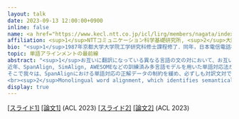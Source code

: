 ```yaml
---
layout: talk
date: 2023-09-13 12:00:00+0900
inline: false
name: <a href="https://www.kecl.ntt.co.jp/icl/lirg/members/nagata/index-j.html">永田昌明</a><sup>1</sup>, <a href="https://yukiar.github.io/index_jp.html">荒瀬由紀</a><sup>2</sup>
affiliation: <sup>1</sup>NTTコミュニケーション科学基礎研究所, <sup>2</sup>大阪大学
bio: "<sup>1</sup>1987年京都大学大学院工学研究科修士課程修了．同年，日本電信電話株式会社入社．現在，コミュニケーション科学研究所 上席特別研究員．工学博士．機械翻訳，自然言語処理の研究に従事．<br><sup>2</sup>She is an associate professor at the Graduate School of Information Science and Technology, Osaka University, Japan. After obtaining my PhD in Information Science from Osaka University (2010), She worked for Microsoft Research Asia, where she started NLP research that continues to captivate me to this day. My research interests focus on paraphrasing and NLP technology for language education and healthcare."
topic: 単語アラインメントの最前線
abstract: "<sup>1</sup>お互いに翻訳になっている異なる言語の文の対において、お互いに翻訳になっている語句の対を同定することを単語対応と呼ぶ。単語対応は、歴史的に機械翻訳の研究から始まったので、ふつう「単語対応」といえば「二言語単語対応」(bilingual word alignment)を指し、同じ言語の文対の単語対応は「単言語単語対応」(monolingual word alignment)と呼ぶ。
近年、SpanAlign, SimAlign, AWESOMEなどの訓練済み多言語モデルを用いた単語対応法が提案され、それ以前の統計的機械翻訳モデルに基づく単語対応の精度を大きく上回った。永田らが提案した言語横断スパン予測に基づく教師あり単語対応SpanAlignは、人手で作成した単語対応の正解データが約300文対あれば世界最高精度を達成する。しかし、正解データを用意することが難しい場合には、教師なし単語対応SimAlignや、対訳文データを教師信号とする半教師あり単語対応AWESOMEの方が使いやすい。
そこで我々は、SpanAlignにおける単語対応の正解データの制約を緩め、必ずしも対訳文対ではなく、部分的に注釈を持ち、誤りを含みうる単語対応データを教師信号とする弱教師あり単語対応事前訓練法WSPAlignを考案した。Wikipediaの言語間リンクや訓練済み多言語モデルの単語埋め込みを利用して訓練データを作成して事前訓練を行ったところ、教師なし単語対応ではSimAlignを上回り、教師あり単語対応ではSpanAlignを上回って世界最高精度を更新した。
<br><sup>2</sup>Monolingual word alignment, which identifies semantically corresponding words in a sentence pair, has been actively studied as a crucial technique for modelling semantic relationships between sentences, such as for paraphrase identification and textual entailment recognition. Remarkably, the alignment information has been recently recognized as valuable cues for interpreting model predictions with application to quality estimation and hallucination detection. Despite years of dedicated research, challenges still persist in many-to-many and null alignment, which constitutes an *unbalanced* word alignment problem. In this talk, we show that the optimal transport (OT) based methods are natural and sufficiently powerful approaches to unbalanced word alignment without tailor-made techniques. We provide a comprehensive analysis that unveils the characteristics of different OT problems on unbalanced word alignment across diverse null alignment ratios."
display: true
---
```

[[スライド1]](https://www.kecl.ntt.co.jp/icl/lirg/members/nagata/talk/230913nlp-colloquium_nagata.pdf) [[論文1]](https://aclanthology.org/2023.acl-long.621/) (ACL 2023)
[[スライド2]](https://speakerdeck.com/yukiar/13-unbalanced-optimal-transport-for-unbalanced-word-alignment) [[論文2]](https://aclanthology.org/2023.acl-long.219/) (ACL 2023)
